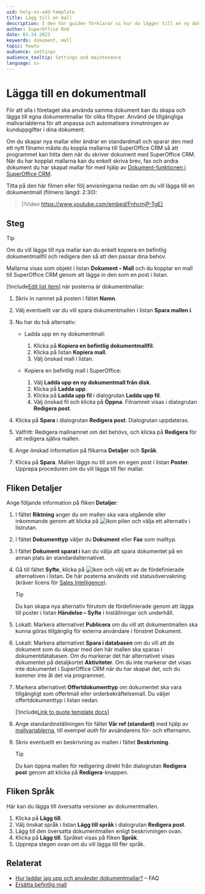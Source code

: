 ```yaml
---
uid: help-sv-add-template
title: Lägg till en mall
description: I den här guiden förklarar vi hur du lägger till en ny dokumentmall i SuperOffice CRM.
author: SuperOffice RnD
date: 03.24.2023
keywords: dokument, mall
topic: howto
audience: settings
audience_tooltip: Settings and maintenance
language: sv
---
```


# Lägga till en dokumentmall

För att alla i företaget ska använda samma dokument kan du skapa och lägga till egna dokumentmallar för olika filtyper. Använd de tillgängliga mallvariablerna för att anpassa och automatisera inmatningen av kunduppgifter i dina dokument.

Om du skapar nya mallar eller ändrar en standardmall och sparar den med ett nytt filnamn måste du koppla mallarna till SuperOffice CRM så att programmet kan hitta dem när du skriver dokument med SuperOffice CRM. När du har kopplat mallarna kan du enkelt skriva brev, fax och andra dokument du har skapat mallar för med hjälp av [Dokument-funktionen i SuperOffice CRM][5].

Titta på den här filmen eller följ anvisningarna nedan om du vill lägga till en dokumentmall (filmens längd: 2:30):

<!-- markdownlint-disable-next-line MD034 DOCSMD007 -->
> [!Video https://www.youtube.com/embed/FnhcmjP-TgE]

## Steg

> [!TIP]
> Om du vill lägga till nya mallar kan du enkelt kopiera en befintlig dokumentmallfil och redigera den så att den passar dina behov.

Mallarna visas som objekt i listan **Dokument – Mall** och du kopplar en mall till SuperOffice CRM genom att lägga in den som en post i listan.

[!include[Edit list item](includes/edit-list-item.md)] när posterna är dokumentmallar:

1. Skriv in namnet på posten i fältet **Namn**.
2. Välj eventuellt var du vill spara dokumentmallen i listan **Spara mallen i**.
3. Nu har du två alternativ:

    * Ladda upp en ny dokumentmall:

        1. Klicka på **Kopiera en befintlig dokumentmallfil**.
        2. Klicka på listan **Kopiera mall**.
        3. Välj önskad mall i listan.

    * Kopiera en befintlig mall i SuperOffice:

        1. Välj **Ladda upp en ny dokumentmall från disk**.
        2. Klicka på **Ladda upp**.
        3. Klicka på **Ladda upp fil** i dialogrutan **Ladda upp fil**.
        4. Välj önskad fil och klicka på **Öppna**. Filnamnet visas i dialogrutan **Redigera post**.

4. Klicka på **Spara** i dialogrutan **Redigera post**. Dialogrutan uppdateras.
5. Valfritt: Redigera mallnamnet om det behövs, och klicka på **Redigera** för att redigera själva mallen.
6. Ange önskad information på flikarna **Detaljer** och **Språk**.
7. Klicka på **Spara**. Mallen läggs nu till som en egen post i listan **Poster**. Upprepa proceduren om du vill lägga till fler mallar.

## Fliken Detaljer

Ange följande information på fliken **Detaljer**:

1. I fältet **Riktning** anger du om mallen ska vara utgående eller inkommande genom att klicka på ![ikon][img1] pilen och välja ett alternativ i listrutan.

2. I fältet **Dokumenttyp** väljer du **Dokument** eller **Fax** som malltyp.

3. I fältet **Dokument sparat i** kan du välja att spara dokumentet på en annan plats än standardalternativet.

4. Gå till fältet **Syfte**, klicka på ![ikon][img1] och välj ett av de fördefinierade alternativen i listan. De här posterna används vid statusövervakning (kräver licens för [Sales Intelligence][4]).

    > [!TIP]
    >Du kan skapa nya alternativ förutom de fördefinierade genom att lägga till poster i listan **Händelse – Syfte** i Inställningar och underhåll.

5. Lokalt: Markera alternativet **Publicera** om du vill att dokumentmallen ska kunna göras tillgänglig för externa användare i fönstret Dokument.

6. Lokalt: Markera alternativet **Spara i databasen** om du vill att de dokument som du skapar med den här mallen ska sparas i dokumentdatabasen. Om du markerar det här alternativet visas dokumentet på detaljkortet **Aktiviteter**. Om du inte markerar det visas inte dokumentet i SuperOffice CRM när du har skapat det, och du kommer inte åt det via programmet.

7. Markera alternativet **Offertdokumenttyp** om dokumentet ska vara tillgängligt som offertmall eller orderbekräftelsemall. Du väljer offertdokumenttyp i listan nedan.

    [!include[Link to quote template docs](includes/learn-quote-templates.md)]

8. Ange standardinställningen för fältet **Vår ref (standard)** med hjälp av [mallvariablerna][2], till exempel *auth* för avsändarens för- och efternamn.

9. Skriv eventuellt en beskrivning av mallen i fältet **Beskrivning**.

    > [!TIP]
    > Du kan öppna mallen för redigering direkt från dialogrutan **Redigera post** genom att klicka på **Redigera**-knappen.

## Fliken Språk

Här kan du lägga till översatta versioner av dokumentmallen.

1. Klicka på **Lägg till**.
2. Välj önskat språk i listan **Lägg till språk** i dialogrutan **Redigera post**.
3. Lägg till den översatta dokumentmallen enligt beskrivningen ovan.
4. Klicka på **Lägg till**. Språket visas på fliken **Språk**.
5. Upprepa stegen ovan om du vill lägga till fler språk.

## Relaterat

* [Hur laddar jag upp och använder dokumentmallar?][3] – FAQ
* [Ersätta befintlig mall][1]

<!-- Referenced links -->
[2]: ../../../document/templates/learn/template-variables.md
[5]: ../../../document/learn/index.md
[1]: replace-existing-template.md
[4]: ../../../sale/saint/learn/index.md
[3]: https://community.superoffice.com/en/support-faqs/faq/how-do-i-upload-and-use-document-templates-in-superoffice-crm/

<!-- Referenced images -->
[img1]: ../../../../media/icons/arrow-down.png
